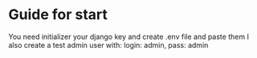 # Guide for start


You need initializer your django key and create .env file and paste them
I also create a test admin user with: login: admin, pass: admin

